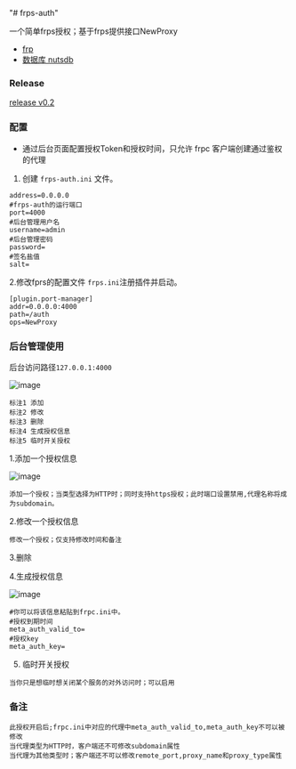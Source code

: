 "# frps-auth" 

一个简单frps授权；基于frps提供接口NewProxy
* [frp](https://github.com/fatedier/frp)
* [数据库 nutsdb](https://github.com/xujiajun/nutsdb)

### Release

[release v0.2](https://github.com/dev-lluo/frps-auth/releases/tag/v0.2)

### 配置
* 通过后台页面配置授权Token和授权时间，只允许 frpc 客户端创建通过鉴权的代理

1. 创建 `frps-auth.ini` 文件。
```
address=0.0.0.0
#frps-auth的运行端口
port=4000
#后台管理用户名
username=admin
#后台管理密码
password=
#签名盐值
salt=
```
2.修改fprs的配置文件 `frps.ini`注册插件并启动。

```
[plugin.port-manager]
addr=0.0.0.0:4000
path=/auth
ops=NewProxy
```

### 后台管理使用
后台访问路径`127.0.0.1:4000`

![image](https://raw.githubusercontent.com/dev-lluo/readme-images/master/list-frps-auth.jpg)
```
标注1 添加
标注2 修改
标注3 删除
标注4 生成授权信息
标注5 临时开关授权
```

1.添加一个授权信息

![image](https://raw.githubusercontent.com/dev-lluo/readme-images/master/add-frps.auth.png)

```
添加一个授权；当类型选择为HTTP时；同时支持https授权；此时端口设置禁用,代理名称将成为subdomain。
```

2.修改一个授权信息

```
修改一个授权；仅支持修改时间和备注
```

3.删除

4.生成授权信息

![image](https://raw.githubusercontent.com/dev-lluo/readme-images/master/info-frps-auth.jpg)
```
#你可以将该信息粘贴到frpc.ini中。
#授权到期时间
meta_auth_valid_to=
#授权key
meta_auth_key=
```


5. 临时开关授权
```
当你只是想临时想关闭某个服务的对外访问时；可以启用
```

### 备注


```
此授权开启后;frpc.ini中对应的代理中meta_auth_valid_to,meta_auth_key不可以被修改
当代理类型为HTTP时，客户端还不可修改subdomain属性
当代理为其他类型时；客户端还不可以修改remote_port,proxy_name和proxy_type属性
```
